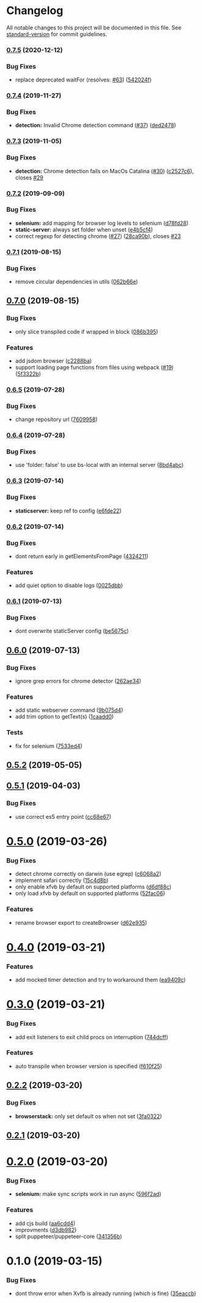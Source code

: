 # Changelog

All notable changes to this project will be documented in this file. See [standard-version](https://github.com/conventional-changelog/standard-version) for commit guidelines.

### [0.7.5](https://github.com/nuxt-contrib/tib/compare/v0.7.4...v0.7.5) (2020-12-12)


### Bug Fixes

* replace deprecated waitFor (resolves: [#63](https://github.com/nuxt-contrib/tib/issues/63)) ([542024f](https://github.com/nuxt-contrib/tib/commit/542024f5b37def13e6c7a0846fec481c6486cfa8))

### [0.7.4](https://github.com/nuxt-contrib/tib/compare/v0.7.3...v0.7.4) (2019-11-27)


### Bug Fixes

* **detection:** Invalid Chrome detection command ([#37](https://github.com/nuxt-contrib/tib/issues/37)) ([ded2478](https://github.com/nuxt-contrib/tib/commit/ded2478b0394a34231f17540755c1408cd74901f))

### [0.7.3](https://github.com/nuxt-contrib/tib/compare/v0.7.2...v0.7.3) (2019-11-05)


### Bug Fixes

* **detection:** Chrome detection fails on MacOs Catalina  ([#30](https://github.com/nuxt-contrib/tib/issues/30)) ([c2527c6](https://github.com/nuxt-contrib/tib/commit/c2527c6)), closes [#29](https://github.com/nuxt-contrib/tib/issues/29)

### [0.7.2](https://github.com/nuxt-contrib/tib/compare/v0.7.1...v0.7.2) (2019-09-09)


### Bug Fixes

* **selenium:** add mapping for browser log levels to selenium ([d78fd28](https://github.com/nuxt-contrib/tib/commit/d78fd28))
* **static-server:** always set folder when unset ([e4b5cf4](https://github.com/nuxt-contrib/tib/commit/e4b5cf4))
* correct regexp for detecting chrome ([#27](https://github.com/nuxt-contrib/tib/issues/27)) ([28ca90b](https://github.com/nuxt-contrib/tib/commit/28ca90b)), closes [#23](https://github.com/nuxt-contrib/tib/issues/23)

### [0.7.1](https://github.com/nuxt-contrib/tib/compare/v0.7.0...v0.7.1) (2019-08-15)


### Bug Fixes

* remove circular dependencies in utils ([062b66e](https://github.com/nuxt-contrib/tib/commit/062b66e))

## [0.7.0](https://github.com/nuxt-contrib/tib/compare/v0.6.5...v0.7.0) (2019-08-15)


### Bug Fixes

* only slice transpiled code if wrapped in block ([086b395](https://github.com/nuxt-contrib/tib/commit/086b395))


### Features

* add jsdom browser ([c2288ba](https://github.com/nuxt-contrib/tib/commit/c2288ba))
* support loading page functions from files using webpack ([#19](https://github.com/nuxt-contrib/tib/issues/19)) ([5f3322b](https://github.com/nuxt-contrib/tib/commit/5f3322b))

### [0.6.5](https://github.com/nuxt-contrib/tib/compare/v0.6.4...v0.6.5) (2019-07-28)


### Bug Fixes

* change repository url ([7609958](https://github.com/nuxt-contrib/tib/commit/7609958))



### [0.6.4](https://github.com/nuxt-contrib/tib/compare/v0.6.3...v0.6.4) (2019-07-28)


### Bug Fixes

* use 'folder: false' to use bs-local with an internal server ([8bd4abc](https://github.com/nuxt-contrib/tib/commit/8bd4abc))



### [0.6.3](https://github.com/nuxt-contrib/tib/compare/v0.6.2...v0.6.3) (2019-07-14)


### Bug Fixes

* **staticserver:** keep ref to config ([e6fde22](https://github.com/nuxt-contrib/tib/commit/e6fde22))



### [0.6.2](https://github.com/nuxt-contrib/tib/compare/v0.6.1...v0.6.2) (2019-07-14)


### Bug Fixes

* dont return early in getElementsFromPage ([4324211](https://github.com/nuxt-contrib/tib/commit/4324211))


### Features

* add quiet option to disable logs ([0025dbb](https://github.com/nuxt-contrib/tib/commit/0025dbb))



### [0.6.1](https://github.com/nuxt-contrib/tib/compare/v0.6.0...v0.6.1) (2019-07-13)


### Bug Fixes

* dont overwrite staticServer config ([be5675c](https://github.com/nuxt-contrib/tib/commit/be5675c))



## [0.6.0](https://github.com/nuxt-contrib/tib/compare/v0.5.2...v0.6.0) (2019-07-13)


### Bug Fixes

* ignore grep errors for chrome detector ([262ae34](https://github.com/nuxt-contrib/tib/commit/262ae34))


### Features

* add static webserver command ([9b075d4](https://github.com/nuxt-contrib/tib/commit/9b075d4))
* add trim option to getText(s) ([1caadd0](https://github.com/nuxt-contrib/tib/commit/1caadd0))


### Tests

* fix for selenium ([7533ed4](https://github.com/nuxt-contrib/tib/commit/7533ed4))



## [0.5.2](https://github.com/nuxt-contrib/tib/compare/v0.5.1...v0.5.2) (2019-05-05)



## [0.5.1](https://github.com/nuxt-contrib/tib/compare/v0.5.0...v0.5.1) (2019-04-03)


### Bug Fixes

* use correct es5 entry point ([cc68e67](https://github.com/nuxt-contrib/tib/commit/cc68e67))



# [0.5.0](https://github.com/nuxt-contrib/tib/compare/v0.4.0...v0.5.0) (2019-03-26)


### Bug Fixes

* detect chrome correctly on darwin (use egrep) ([c6068a2](https://github.com/nuxt-contrib/tib/commit/c6068a2))
* implement safari correctly ([15c4d8b](https://github.com/nuxt-contrib/tib/commit/15c4d8b))
* only enable xfvb by default on supported platforms ([d6df88c](https://github.com/nuxt-contrib/tib/commit/d6df88c))
* only load xfvb by default on supported platforms ([52fac06](https://github.com/nuxt-contrib/tib/commit/52fac06))


### Features

* rename browser export to createBrowser ([d62e935](https://github.com/nuxt-contrib/tib/commit/d62e935))



# [0.4.0](https://github.com/nuxt-contrib/tib/compare/v0.3.0...v0.4.0) (2019-03-21)


### Features

* add mocked timer detection and try to workaround them ([ea9409c](https://github.com/nuxt-contrib/tib/commit/ea9409c))



# [0.3.0](https://github.com/nuxt-contrib/tib/compare/v0.2.2...v0.3.0) (2019-03-21)


### Bug Fixes

* add exit listeners to exit child procs on interruption ([744dcff](https://github.com/nuxt-contrib/tib/commit/744dcff))


### Features

* auto transpile when browser version is specified ([f610f25](https://github.com/nuxt-contrib/tib/commit/f610f25))



## [0.2.2](https://github.com/nuxt-contrib/tib/compare/v0.2.1...v0.2.2) (2019-03-20)


### Bug Fixes

* **browserstack:** only set default os when not set ([3fa0322](https://github.com/nuxt-contrib/tib/commit/3fa0322))



## [0.2.1](https://github.com/nuxt-contrib/tib/compare/v0.2.0...v0.2.1) (2019-03-20)



# [0.2.0](https://github.com/nuxt-contrib/tib/compare/v0.1.0...v0.2.0) (2019-03-20)


### Bug Fixes

* **selenium:** make sync scripts work in run async ([596f2ad](https://github.com/nuxt-contrib/tib/commit/596f2ad))


### Features

* add cjs build ([aa6cdd4](https://github.com/nuxt-contrib/tib/commit/aa6cdd4))
* improvments ([d3db982](https://github.com/nuxt-contrib/tib/commit/d3db982))
* split puppeteer/puppeteer-core ([341356b](https://github.com/nuxt-contrib/tib/commit/341356b))



# 0.1.0 (2019-03-15)


### Bug Fixes

* dont throw error when Xvfb is already running (which is fine) ([35eaccb](https://github.com/nuxt-contrib/tib/commit/35eaccb))

